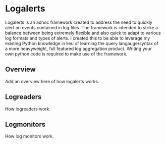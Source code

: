 # Logalerts
Logalerts is an adhoc framework created to address the need to quickly alert on events contained in log files. The framework is intended
to strike a balance between being extremely flexible and also quick to adapt to various log formats and types of alerts. I created this
to be able to leverage my existing Python knowledge in lieu of learning the query langauge/syntax of a more heavyweight, full featured log
aggregation product. Writing your own python code is required to make use of the framework.

## Overview
Add an overview here of how logalerts works.

## Logreaders
How logreaders work.

## Logmonitors
How log monitors work.
